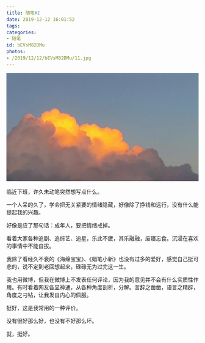 ```yaml
---
title: 随笔#1
date: 2019-12-12 16:01:52
tags:
categories:
- 随笔
id: bEVsM82DMu
photos:
- /2019/12/12/bEVsM82DMu/11.jpg
---
```

![](随笔-1/11.jpg)

临近下班，许久未动笔突然想写点什么。

一个人呆的久了，学会把无关紧要的情绪隐藏，好像除了挣钱和远行，没有什么能提起我的兴趣。

好像是应了那句话：成年人，要把情绪戒掉。

看着大家各种追剧、追综艺、追星，乐此不疲，其乐融融，废寝忘食。沉浸在喜欢的事情中不能自拔。

我除了看经久不衰的《海绵宝宝》、《蜡笔小新》也没有过多的爱好，感觉自己挺可悲的，说不定到老回想起来，碌碌无为过完这一生。

我也用微博，但我在微博上不发表任何评论，因为我的意见并不会有什么实质性作用。有时看着网友各显神通，从各种角度剖析，分解。言辞之凿凿，语言之精辟，角度之刁钻，让我发自内心的佩服。

挺好，这是我常用的一种评价。

没有很好那么好，也没有不好那么坏。

就，挺好。
